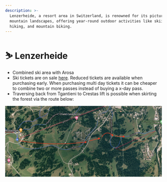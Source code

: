 ```yaml
---
description: >-
  Lenzerheide, a resort area in Switzerland, is renowned for its picturesque
  mountain landscapes, offering year-round outdoor activities like skiing,
  hiking, and mountain biking.
---
```


# ⛷ Lenzerheide

* Combined ski area with Arosa
* Ski tickets are on sale [here](https://ticket.arosalenzerheide.swiss/). Reduced tickets are available when purchasing early. When purchasing multi day tickets it can be cheaper to combine two or more passes instead of buying a x-day pass.
* Traversing back from Tgantieni to Crestas lift is possible when skirting the forest via the route below:

![Traversing back from Tgantieni to Crestas lift without an official ski slope is possible](<../../gitbook/assets/Screenshot 2022-01-15 at 19.40.03.png>)
